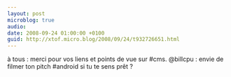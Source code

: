 ```yaml
---
layout: post
microblog: true
audio: 
date: 2008-09-24 01:00:00 +0100
guid: http://xtof.micro.blog/2008/09/24/t932726651.html
---
```

à tous : merci pour vos liens et points de vue sur #cms. @billcpu : envie de filmer ton pitch #android si tu te sens prêt ?
